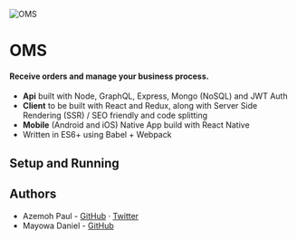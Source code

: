 ![OMS](https://thriveagric.ams3.cdn.digitaloceanspaces.com/Screen%20Shot%202019-06-02%20at%202.03.18%20PM.png)

# OMS

#### Receive orders and manage your business process.
- **Api** built with Node, GraphQL, Express, Mongo (NoSQL) and JWT Auth
- **Client** to be built with React and Redux, along with Server Side Rendering (SSR) / SEO friendly and code splitting
- **Mobile** (Android and iOS) Native App build with React Native
- Written in ES6+ using Babel + Webpack


## Setup and Running


## Authors
- Azemoh Paul - [GitHub](https://github.com/davycode) · [Twitter](https://twitter.com/davycode)
- Mayowa Daniel - [GitHub](https://github.com/danieloi)

